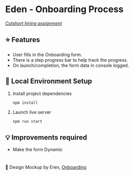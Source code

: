 # Eden - Onboarding Process 
[ *Cutshort hiring assignment* ](https://cutshort-eden.netlify.app/)
<br/>
## ⭐ Features

- User fills in the Onboarding form.
- There is a step progress bar to help track the progress.
- On launch/completion, the form data in console logged.

## 🔧 Local Environment Setup

1. Install project dependencies
   ```bash
   npm install
   ```
1. Launch live server
   ```bash
   npm run start
   ```
## :bulb: Improvements required
   - Make the form Dynamic
   #
 🎨 Design Mockup by Eren, [Onboarding](https://dribbble.com/shots/15669113-Onboarding-Exploration)
